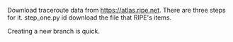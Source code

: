 Download traceroute data from https://atlas.ripe.net.
There are three steps for it.
step_one.py id download the file that RIPE's items.

Creating a new branch is quick.

